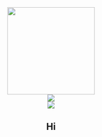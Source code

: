 <div id="header" align="center">
	<a href="https://media2.giphy.com/media/HqviJ4tOO64QVu8wsu/200.gif">
		<img src="https://media2.giphy.com/media/HqviJ4tOO64QVu8wsu/200.gif" width="200"/>
	</a>
</div>
<div id="links" align="center">
    <a href="https://www.youtube.com/channel/UCzXKCmQJmO3D3gCOCD-ticQ">
        <img src="https://img.shields.io/badge/YouTube-red?style=for-the-badge&logo=youtube&logoColor=white" />
    </a>
</div>
<div id="badges" align="center">
	<a href="https://www.youtube.com/channel/UCzXKCmQJmO3D3gCOCD-ticQ/featured">
    <img src="https://komarev.com/ghpvc/?username=squirtyfish"/>
	</a>
</div>
<div align="center">
	<h2>Hi</h2>
</div>
